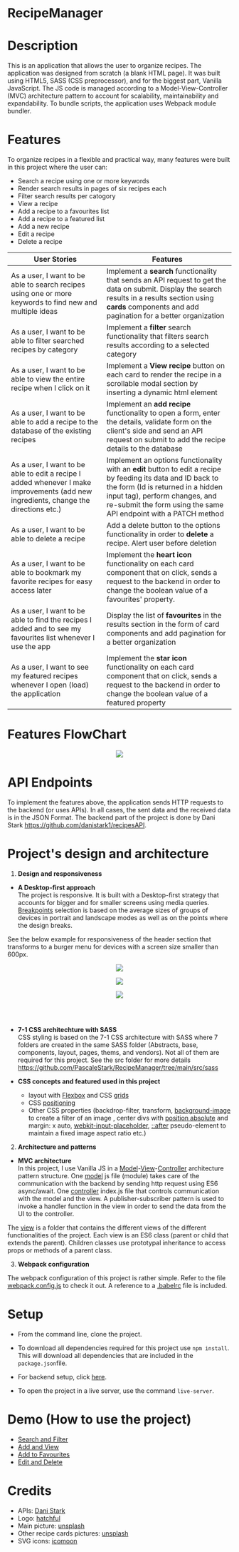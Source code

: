 # RecipeManager

# Description
This is an application that allows the user to organize recipes. The application was designed from scratch (a blank HTML page). It was built using HTML5, SASS (CSS preprocessor), and for the biggest part, Vanilla JavaScript. The JS code is managed according to a Model-View-Controller (MVC) architecture pattern to account for scalability, maintainability and expandability. To bundle scripts, the application uses Webpack module bundler.

# Features
To organize recipes in a flexible and practical way, many features were built in this project where the user can:

- Search a recipe using one or more keywords
- Render search results in pages of six recipes each
- Filter search results per catogory
- View a recipe
- Add a recipe to a favourites list
- Add a recipe to a featured list
- Add a new recipe
- Edit a recipe
- Delete a recipe
 

| User Stories  | Features      |
| ------------- | ------------- |
| As a user, I want to be able to search recipes using one or more keywords to find new and multiple ideas  | Implement a **search** functionality that sends an API request to get the data on submit. Display the search results in a results section using **cards** components and add pagination for a better organization |
| As a user, I want to be able to filter searched recipes by category  | Implement a **filter** search functionality that filters search results according to a selected category |
| As a user, I want to be able to view the entire recipe when I click on it | Implement a **View recipe** button on each card to render the recipe in a scrollable modal section by inserting a dynamic html element  |
| As a user, I want to be able to add a recipe to the database of the existing recipes | Implement an **add recipe** functionality to open a form, enter the details, validate form on the client's side and send an API request on submit to add the recipe details to the database |
| As a user, I want to be able to edit a recipe I added whenever I make improvements (add new ingredients, change the directions etc.) | Implement an options functionality with an **edit** button to edit a recipe by feeding its data and ID back to the form (Id is returned in a hidden input tag), perform changes, and re-submit the form using the same API endpoint with a PATCH method |
| As a user, I want to be able to delete a recipe | Add a delete button to the options functionality in order to **delete** a recipe. Alert user before deletion |
| As a user, I want to be able to bookmark my favorite recipes for easy access later | Implement the **heart icon** functionality on each card component that on click, sends a request to the backend in order to change the boolean value of a favourites' property. | 
| As a user, I want to be able to find the recipes I added and to see my favourites list whenever I use the app | Display the list of **favourites** in the results section in the form of card components and add pagination for a better organization |
| As a user, I want to see my featured recipes whenever I open (load) the application | Implement the **star icon** functionality on each card component that on click, sends a request to the backend in order to change the boolean value of a featured property |
 
# Features FlowChart
<p align="center">
    <img src="https://github.com/PascaleStark/RecipeManager/blob/main/src/img/Architecture/RecipeManageFlowChart.cmap.jpg" />
</p>

# API Endpoints
To implement the features above, the application sends HTTP requests to the backend (or uses APIs). In all cases, the sent data and the received data is in the JSON Format. The backend part of the project is done by Dani Stark https://github.com/danistark1/recipesAPI.

# Project's design and architecture

1. **Design and responsiveness** <br>
- **A Desktop-first approach**<br>
The project is responsive. It is built with a Desktop-first strategy that accounts for bigger and for smaller screens using media queries. [Breakpoints](https://github.com/PascaleStark/RecipeManager/blob/8d3fec97a68268840962459509aa417859bc7f2d/src/sass/abstracts/_mixins.scss#L54) selection is based on the average sizes of groups of devices in portrait and landscape modes as well as on the points where the design breaks. 

See the below example for responsiveness of the header section that transforms to a burger menu for devices with a screen size smaller than 600px.

<p align="center">
    <img src="https://github.com/PascaleStark/RecipeManager/blob/main/src/img/screenshot-howToUseProject/resp-Header1.png" />
</p>

<p align="center">
    <img src="https://github.com/PascaleStark/RecipeManager/blob/main/src/img/screenshot-howToUseProject/resp-Header2.png" />
</p>

<p align="center">
    <img src="https://github.com/PascaleStark/RecipeManager/blob/main/src/img/screenshot-howToUseProject/resp-Header3.png" />
</p>
<br>
<br>

- **7-1 CSS architechture with SASS** <br>
CSS styling is based on the 7-1 CSS architecture with SASS where 7 folders are created in the same SASS folder (Abstracts, base, components, layout, pages, thems, and vendors). Not all of them are required for this project. See the src folder for more details https://github.com/PascaleStark/RecipeManager/tree/main/src/sass

- **CSS concepts and featured used in this project** <br>
  - layout with [Flexbox](https://github.com/PascaleStark/RecipeManager/blob/b919ec735bd387e54ae3fd7733946350a341d512/src/sass/layout/_results-section.scss#L1) and CSS [grids](https://github.com/PascaleStark/RecipeManager/blob/d604d9a3b253daaaccffef1757c157feffe540fe/src/sass/components/_recipeCard.scss#L3)
  - CSS [positioning](https://github.com/PascaleStark/RecipeManager/blob/e8c45d0473bfbae0b63712d00c84014b6c047f02/src/sass/components/_recipeCard.scss#L23)
  - Other CSS properties (backdrop-filter, transform, [background-image](https://github.com/PascaleStark/RecipeManager/blob/295922a1eab1f27e6ebd32537958a5fdcdd22482/src/sass/layout/_main-section.scss#L8) to create a filter of an image , center divs with [position absolute](https://github.com/PascaleStark/RecipeManager/blob/480379ddfd7b362183e961612a269821f76970f5/src/sass/components/_search.scss#L2) and margin: x auto, [webkit-input-placeholder](https://github.com/PascaleStark/RecipeManager/blob/480379ddfd7b362183e961612a269821f76970f5/src/sass/components/_search.scss#L2), [::after](https://github.com/PascaleStark/RecipeManager/blob/e8c45d0473bfbae0b63712d00c84014b6c047f02/src/sass/components/_recipeCard.scss#L27) pseudo-element to maintain a fixed image aspect ratio etc.) 

2. **Architecture and patterns** <br>
- **MVC architecture** <br>
In this project, I use Vanilla JS in a [Model](https://github.com/PascaleStark/RecipeManager/blob/main/src/JS/model.js#L1)-[View](https://github.com/PascaleStark/RecipeManager/tree/main/src/JS/view)-[Controller](https://github.com/PascaleStark/RecipeManager/blob/main/src/JS/index.js) architecture pattern structure. One [model](https://github.com/PascaleStark/RecipeManager/blob/main/src/JS/model.js#L1) js file (module) takes care of the communication with the backend by sending http request using ES6 async/await. One [controller](https://github.com/PascaleStark/RecipeManager/blob/main/src/JS/index.js) index.js file that controls communication with the model and the view. A publisher-subscriber pattern is used to invoke a handler function in the view in order to send the data from the UI to the controller.  

The [view](https://github.com/PascaleStark/RecipeManager/tree/main/src/JS/view)  is a folder that contains the different views of the different functionalities of the project. Each view is an ES6 class (parent or child that extends the parent). Children classes use prototypal inheritance to access props or methods of a parent class. 

3. **Webpack configuration**

The webpack configuration of this project is rather simple. Refer to the file [webpack.config.js](https://github.com/PascaleStark/RecipeManager/blob/main/webpack.config.js) to check it out. A reference to a [.babelrc](https://github.com/PascaleStark/RecipeManager/blob/main/.babelrc) file is included.

# Setup

- From the command line, clone the project.

- To download all dependencies required for this project use `npm install`. This will download all dependencies that are included in the `package.json`file.

- For backend setup, click [here](https://github.com/danistark1/recipesAPI).

- To open the project in a live server, use the command `live-server`.


# Demo (How to use the project)

- [Search and Filter](https://github.com/PascaleStark/RecipeManager/blob/main/src/howToUseVids/00_search%26Filter.mp4)
- [Add and View](https://github.com/PascaleStark/RecipeManager/blob/main/src/howToUseVids/01_addARecipe.mp4)
- [Add to Favourites](https://github.com/PascaleStark/RecipeManager/blob/main/src/howToUseVids/02_addToFavourites%20%2310.mp4)
- [Edit and Delete](https://github.com/PascaleStark/RecipeManager/blob/main/src/howToUseVids/03_EditDelete.mp4)
  
# Credits
- APIs: [Dani Stark](https://github.com/danistark1)
- Logo: [hatchful](https://www.hatchful.shopify.com)
- Main picture: [unsplash](https://unsplash.com/@priscilladupreez)
- Other recipe cards pictures: [unsplash](https://www.unsplash.com)
- SVG icons: [icomoon](https://www.icomoon.io)
